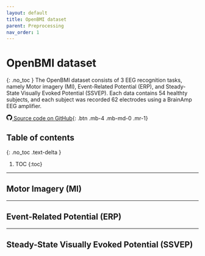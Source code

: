 ```yaml
---
layout: default
title: OpenBMI dataset
parent: Preprocessing
nav_order: 1
---
```


# OpenBMI dataset
{: .no_toc }
The OpenBMI dataset consists of 3 EEG recognition tasks, namely Motor imagery (MI), Event-Related Potential (ERP), and Steady-State Visually Evoked Potential (SSVEP). Each data contains 54 healthty subjects, and each subject was recorded 62 electrodes using a BrainAmp EEG amplifier.

[<img src="./images/github.png" width="15" height="15"> Source code on GitHub](xxx){: .btn .mb-4 .mb-md-0 .mr-1}

## Table of contents
{: .no_toc .text-delta }

1. TOC
{:toc}

---
## Motor Imagery (MI)
---
## Event-Related Potential (ERP)
---
## Steady-State Visually Evoked Potential (SSVEP)
